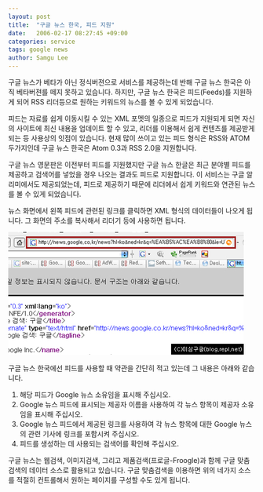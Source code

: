 ```yaml
---
layout: post
title:  "구글 뉴스 한국, 피드 지원"
date:   2006-02-17 08:27:45 +09:00
categories: service
tags: google news
author: Samgu Lee
---
```

구글 뉴스가 베타가 아닌 정식버젼으로 서비스를 제공하는데 반해 구글 뉴스 한국은 아직 베타버젼를 떼지 못하고 있습니다. 하지만, 구글 뉴스 한국은 피드(Feeds)를 지원하게 되어 RSS 리더등으로 원하는 키워드의 뉴스를 볼 수 있게 되었습니다.

피드는 자료를 쉽게 이동시킬 수 있는 XML 포멧의 일종으로 피드가 지원되게 되면 자신의 사이트에 최신 내용을 업데이트 할 수 있고, 리더를 이용해서 쉽게 컨텐츠를 제공받게 되는 등 사용상의 잇점이 있습니다. 현재 많이 쓰이고 있는 피드 형식은 RSS와 ATOM 두가지인데 구글 뉴스 한국은 Atom 0.3과 RSS 2.0을 지원합니다.

구글 뉴스 영문판은 이전부터 피드를 지원했지만 구글 뉴스 한글은 최근 분야별 피드를 제공하고 검색어를 넣었을 경우 나오는 결과도 피드로 지원합니다. 이 서비스는 구글 알리미에서도 제공되었는데, 피드로 제공하기 때문에 리더에서 쉽게 키워드와 연관된 뉴스를 볼 수 있게 되었습니다.

뉴스 화면에서 왼쪽 피드에 관련된 링크를 클릭하면 XML 형식의 데이터들이 나오게 됩니다. 그 화면의 주소를 복사해서 리더기 등에 사용하면 됩니다.

![구글 뉴스 한국 피드 넣는 법](/assets/google_news_feeds_tools.jpg)

구글 뉴스 한국에선 피드를 사용할 때 약관을 간단히 적고 있는데 그 내용은 아래와 같습니다.

   1. 해당 피드가 Google 뉴스 소유임을 표시해 주십시오.
   2. Google 뉴스 피드에 표시되는 제공자 이름을 사용하여 각 뉴스 항목이 제공자 소유임을 표시해 주십시오.
   3. Google 뉴스 피드에서 제공된 링크를 사용하여 각 뉴스 항목에 대한 Google 뉴스의 관련 기사에 링크를 포함시켜 주십시오.
   4. 피드를 생성하는 데 사용되는 검색어를 확인해 주십시오.  

구글 뉴스는 웹검색, 이미지검색, 그리고 제품검색(프로글-Froogle)과 함께 구글 맞춤검색의 데이터 소스로 활용되고 있습니다. 구글 맞춤검색을 이용하면 위의 네가지 소스를 적절히 컨트롤해서 원하는 페이지를 구성할 수도 있게 됩니다.
